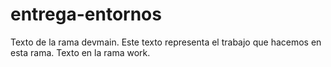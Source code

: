 # entrega-entornos
Texto de la rama devmain.
Este texto representa el trabajo que hacemos en esta rama.
Texto en la rama work.
